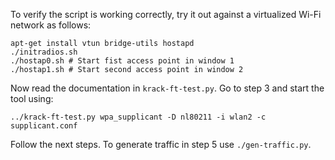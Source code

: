 To verify the script is working correctly, try it out against a virtualized Wi-Fi network as follows:

	apt-get install vtun bridge-utils hostapd
	./initradios.sh
	./hostap0.sh # Start fist access point in window 1
	./hostap1.sh # Start second access point in window 2

Now read the documentation in `krack-ft-test.py`. Go to step 3 and start the tool using:

	../krack-ft-test.py wpa_supplicant -D nl80211 -i wlan2 -c supplicant.conf

Follow the next steps. To generate traffic in step 5 use `./gen-traffic.py`.
